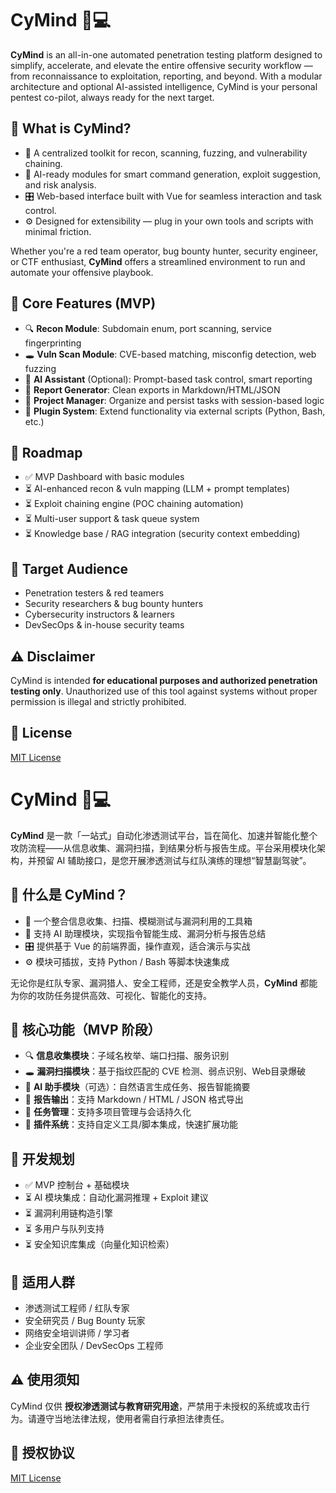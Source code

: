 # CyMind 🧠💻

**CyMind** is an all-in-one automated penetration testing platform designed to simplify, accelerate, and elevate the entire offensive security workflow — from reconnaissance to exploitation, reporting, and beyond. With a modular architecture and optional AI-assisted intelligence, CyMind is your personal pentest co-pilot, always ready for the next target.

## 🚩 What is CyMind?

- 🧰 A centralized toolkit for recon, scanning, fuzzing, and vulnerability chaining.
- 🧠 AI-ready modules for smart command generation, exploit suggestion, and risk analysis.
- 🎛️ Web-based interface built with Vue for seamless interaction and task control.
- ⚙️ Designed for extensibility — plug in your own tools and scripts with minimal friction.

Whether you're a red team operator, bug bounty hunter, security engineer, or CTF enthusiast, **CyMind** offers a streamlined environment to run and automate your offensive playbook.

## 🚀 Core Features (MVP)

- 🔍 **Recon Module**: Subdomain enum, port scanning, service fingerprinting
- 🕳️ **Vuln Scan Module**: CVE-based matching, misconfig detection, web fuzzing
- 🧠 **AI Assistant** (Optional): Prompt-based task control, smart reporting
- 📄 **Report Generator**: Clean exports in Markdown/HTML/JSON
- 📁 **Project Manager**: Organize and persist tasks with session-based logic
- 🔧 **Plugin System**: Extend functionality via external scripts (Python, Bash, etc.)

## 🧩 Roadmap

- ✅ MVP Dashboard with basic modules  
- ⏳ AI-enhanced recon & vuln mapping (LLM + prompt templates)  
- ⏳ Exploit chaining engine (POC chaining automation)  
- ⏳ Multi-user support & task queue system  
- ⏳ Knowledge base / RAG integration (security context embedding)

## 🎯 Target Audience

- Penetration testers & red teamers  
- Security researchers & bug bounty hunters  
- Cybersecurity instructors & learners  
- DevSecOps & in-house security teams

## ⚠️ Disclaimer

CyMind is intended **for educational purposes and authorized penetration testing only**. Unauthorized use of this tool against systems without proper permission is illegal and strictly prohibited.

## 📄 License

[MIT License](LICENSE)


# CyMind 🧠💻

**CyMind** 是一款「一站式」自动化渗透测试平台，旨在简化、加速并智能化整个攻防流程——从信息收集、漏洞扫描，到结果分析与报告生成。平台采用模块化架构，并预留 AI 辅助接口，是您开展渗透测试与红队演练的理想“智慧副驾驶”。

## 🚩 什么是 CyMind？

- 🧰 一个整合信息收集、扫描、模糊测试与漏洞利用的工具箱
- 🧠 支持 AI 助理模块，实现指令智能生成、漏洞分析与报告总结
- 🎛️ 提供基于 Vue 的前端界面，操作直观，适合演示与实战
- ⚙️ 模块可插拔，支持 Python / Bash 等脚本快速集成

无论你是红队专家、漏洞猎人、安全工程师，还是安全教学人员，**CyMind** 都能为你的攻防任务提供高效、可视化、智能化的支持。

## 🚀 核心功能（MVP 阶段）

- 🔍 **信息收集模块**：子域名枚举、端口扫描、服务识别
- 🕳️ **漏洞扫描模块**：基于指纹匹配的 CVE 检测、弱点识别、Web目录爆破
- 🧠 **AI 助手模块**（可选）：自然语言生成任务、报告智能摘要
- 📄 **报告输出**：支持 Markdown / HTML / JSON 格式导出
- 📁 **任务管理**：支持多项目管理与会话持久化
- 🔧 **插件系统**：支持自定义工具/脚本集成，快速扩展功能

## 🧩 开发规划

- ✅ MVP 控制台 + 基础模块
- ⏳ AI 模块集成：自动化漏洞推理 + Exploit 建议
- ⏳ 漏洞利用链构造引擎
- ⏳ 多用户与队列支持
- ⏳ 安全知识库集成（向量化知识检索）

## 🎯 适用人群

- 渗透测试工程师 / 红队专家  
- 安全研究员 / Bug Bounty 玩家  
- 网络安全培训讲师 / 学习者  
- 企业安全团队 / DevSecOps 工程师

## ⚠️ 使用须知

CyMind 仅供 **授权渗透测试与教育研究用途**，严禁用于未授权的系统或攻击行为。请遵守当地法律法规，使用者需自行承担法律责任。

## 📄 授权协议

[MIT License](LICENSE)

